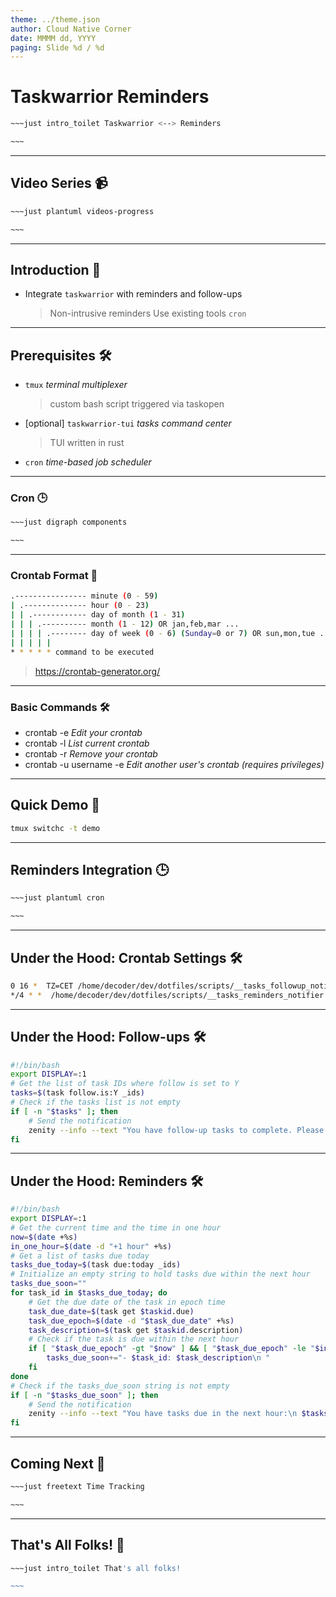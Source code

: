 ```yaml
---
theme: ../theme.json
author: Cloud Native Corner
date: MMMM dd, YYYY
paging: Slide %d / %d
---
```


# Taskwarrior Reminders

```bash
~~~just intro_toilet Taskwarrior <--> Reminders

~~~
```

---

## Video Series 📹

```bash
~~~just plantuml videos-progress

~~~
```

---

## Introduction 👋

- Integrate `taskwarrior` with reminders and follow-ups
  > Non-intrusive reminders
  > Use existing tools `cron`

---

## Prerequisites 🛠️

- `tmux`                             *terminal multiplexer*
  > custom bash script triggered via taskopen
- [optional] `taskwarrior-tui`       *tasks command center*
  > TUI written in rust  
- `cron`                             *time-based job scheduler*

---

### Cron 🕒

```bash
~~~just digraph components

~~~
```

---

### Crontab Format 󰾹

```bash
.---------------- minute (0 - 59)
| .-------------- hour (0 - 23)
| | .------------ day of month (1 - 31)
| | | .---------- month (1 - 12) OR jan,feb,mar ...
| | | | .-------- day of week (0 - 6) (Sunday=0 or 7) OR sun,mon,tue ...
| | | | |
* * * * * command to be executed
```

> https://crontab-generator.org/

---

### Basic Commands 🛠️

- crontab -e             *Edit your crontab*
- crontab -l             *List current crontab*
- crontab -r             *Remove your crontab*
- crontab -u username -e *Edit another user's crontab (requires privileges)*

---

## Quick Demo 🚀

```bash
tmux switchc -t demo
```

---

## Reminders Integration 🕒

```bash
~~~just plantuml cron

~~~
```

---

## Under the Hood: Crontab Settings 🛠️

```bash
0 16 *  TZ=CET /home/decoder/dev/dotfiles/scripts/__tasks_followup_notifier.sh 
*/4 * *  /home/decoder/dev/dotfiles/scripts/__tasks_reminders_notifier.sh >> /tmp/script_log.txt 2>&1
```
---

## Under the Hood: Follow-ups 🛠️

```bash
#!/bin/bash
export DISPLAY=:1
# Get the list of task IDs where follow is set to Y
tasks=$(task follow.is:Y _ids)
# Check if the tasks list is not empty
if [ -n "$tasks" ]; then
    # Send the notification
    zenity --info --text "You have follow-up tasks to complete. Please check the task list."
fi
```
---

## Under the Hood: Reminders 🛠️

```bash
#!/bin/bash
export DISPLAY=:1
# Get the current time and the time in one hour
now=$(date +%s)
in_one_hour=$(date -d "+1 hour" +%s)
# Get a list of tasks due today
tasks_due_today=$(task due:today _ids)
# Initialize an empty string to hold tasks due within the next hour
tasks_due_soon=""
for task_id in $tasks_due_today; do
    # Get the due date of the task in epoch time
    task_due_date=$(task get $taskid.due)
    task_due_epoch=$(date -d "$task_due_date" +%s)
    task_description=$(task get $taskid.description)
    # Check if the task is due within the next hour
    if [ "$task_due_epoch" -gt "$now" ] && [ "$task_due_epoch" -le "$in_one_hour" ]; then
        tasks_due_soon+="- $task_id: $task_description\n "
    fi
done
# Check if the tasks_due_soon string is not empty
if [ -n "$tasks_due_soon" ]; then
    # Send the notification
    zenity --info --text "You have tasks due in the next hour:\n $tasks_due_soon"
fi
```
---
## Coming Next 🚀

```bash
~~~just freetext Time Tracking

~~~
```

---

## That's All Folks! 👋

```bash
~~~just intro_toilet That's all folks!

~~~
```


